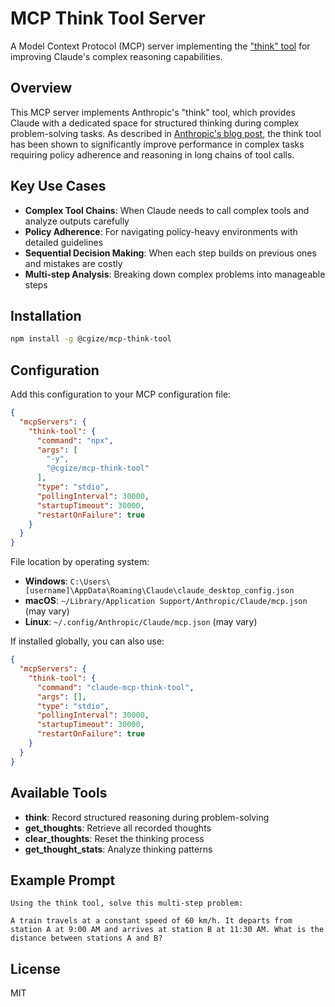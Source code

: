 # MCP Think Tool Server

A Model Context Protocol (MCP) server implementing the ["think" tool](https://www.anthropic.com/engineering/claude-think-tool) for improving Claude's complex reasoning capabilities.

## Overview

This MCP server implements Anthropic's "think" tool, which provides Claude with a dedicated space for structured thinking during complex problem-solving tasks. As described in [Anthropic's blog post](https://www.anthropic.com/engineering/claude-think-tool), the think tool has been shown to significantly improve performance in complex tasks requiring policy adherence and reasoning in long chains of tool calls.

## Key Use Cases

- **Complex Tool Chains**: When Claude needs to call complex tools and analyze outputs carefully
- **Policy Adherence**: For navigating policy-heavy environments with detailed guidelines
- **Sequential Decision Making**: When each step builds on previous ones and mistakes are costly
- **Multi-step Analysis**: Breaking down complex problems into manageable steps

## Installation

```bash
npm install -g @cgize/mcp-think-tool
```

## Configuration

Add this configuration to your MCP configuration file:

```json
{
  "mcpServers": {
    "think-tool": {
      "command": "npx",
      "args": [
        "-y",
        "@cgize/mcp-think-tool"
      ],
      "type": "stdio",
      "pollingInterval": 30000,
      "startupTimeout": 30000,
      "restartOnFailure": true
    }
  }
}
```

File location by operating system:
- **Windows**: `C:\Users\[username]\AppData\Roaming\Claude\claude_desktop_config.json`
- **macOS**: `~/Library/Application Support/Anthropic/Claude/mcp.json` (may vary)
- **Linux**: `~/.config/Anthropic/Claude/mcp.json` (may vary)

If installed globally, you can also use:

```json
{
  "mcpServers": {
    "think-tool": {
      "command": "claude-mcp-think-tool",
      "args": [],
      "type": "stdio",
      "pollingInterval": 30000,
      "startupTimeout": 30000,
      "restartOnFailure": true
    }
  }
}
```

## Available Tools

- **think**: Record structured reasoning during problem-solving
- **get_thoughts**: Retrieve all recorded thoughts 
- **clear_thoughts**: Reset the thinking process
- **get_thought_stats**: Analyze thinking patterns

## Example Prompt

```
Using the think tool, solve this multi-step problem:

A train travels at a constant speed of 60 km/h. It departs from station A at 9:00 AM and arrives at station B at 11:30 AM. What is the distance between stations A and B?
```

## License

MIT
